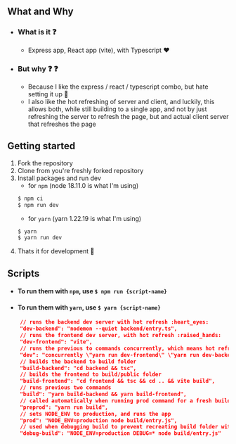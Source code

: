 ## What and Why

- ### What is it :question:

  - Express app, React app (vite), with Typescript :heart:

- ### But why :question: :question:
  - Because I like the express / react / typescript combo, but hate setting it up :poop:
  - I also like the hot refreshing of server and client, and luckily, this allows both, while still building to a single app, and not by just refreshing the server to refresh the page, but and actual client server that refreshes the page

## Getting started

1. Fork the repository
1. Clone from you're freshly forked repository
1. Install packages and run dev
   - for `npm` (node 18.11.0 is what I'm using)
   ```sh
   $ npm ci
   $ npm run dev
   ```
   - for `yarn` (yarn 1.22.19 is what I'm using)
   ```sh
   $ yarn
   $ yarn run dev
   ```
1. Thats it for development :tada:

## Scripts

- #### To run them with `npm`, use `$ npm run {script-name}`

- #### To run them with `yarn`, use `$ yarn {script-name}`

```json
    // runs the backend dev server with hot refresh :heart_eyes:
    "dev-backend": "nodemon --quiet backend/entry.ts",
    // runs the frontend dev server, with hot refresh :raised_hands:
    "dev-frontend": "vite",
    // runs the previous to commands concurrently, which means hot refresh for both :raised_hands:
    "dev": "concurrently \"yarn run dev-frontend\" \"yarn run dev-backend\"",
    // builds the backend to build folder
    "build-backend": "cd backend && tsc",
    // builds the frontend to build/public folder
    "build-frontend": "cd frontend && tsc && cd .. && vite build",
    // runs previous two commands
    "build": "yarn build-backend && yarn build-frontend",
    // called automatically when running prod command for a fresh build
    "preprod": "yarn run build",
    // sets NODE_ENV to production, and runs the app
    "prod": "NODE_ENV=production node build/entry.js",
    // used when debugging build to prevent recreating build folder with prod script
    "debug-build": "NODE_ENV=production DEBUG=* node build/entry.js"
```

